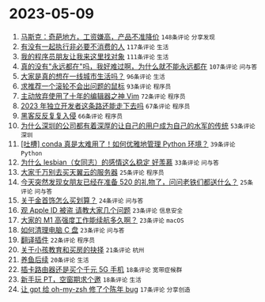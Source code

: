 # 2023-05-09

1. [马斯克：奇葩地方，工资嫌高，产品不准降价](https://www.v2ex.com/t/938506) `148条评论` `分享发现`
1. [有没有一起执行非必要不消费的人](https://www.v2ex.com/t/938467) `117条评论` `生活`
1. [我的程序员朋友让我来这里找对象](https://www.v2ex.com/t/938523) `111条评论` `生活`
1. [真的没有"永远都在"吗，我好难过啊，为什么就不能永远都在](https://www.v2ex.com/t/938493) `107条评论` `问与答`
1. [大家是真的想在一线城市生活吗？](https://www.v2ex.com/t/938535) `96条评论` `生活`
1. [求推荐一个滚轮不会出问题的鼠标](https://www.v2ex.com/t/938554) `93条评论` `程序员`
1. [主动放弃使用了十年的编辑器之神 Vim](https://www.v2ex.com/t/938628) `72条评论` `程序员`
1. [2023 年独立开发者这条路还能走下去吗](https://www.v2ex.com/t/938565) `67条评论` `程序员`
1. [黑客反反复复入侵](https://www.v2ex.com/t/938497) `66条评论` `程序员`
1. [为什么深圳的公司都有着深厚的让自己的用户成为自己的水军的传统](https://www.v2ex.com/t/938693) `53条评论` `深圳`
1. [[吐槽] conda 真是太难用了！如何优雅地管理 Python 环境？](https://www.v2ex.com/t/938669) `39条评论` `Python`
1. [为什么 lesbian（女同志）的感情这么稳定 好羡慕](https://www.v2ex.com/t/938487) `33条评论` `问与答`
1. [大家千万别去买天翼云的服务器](https://www.v2ex.com/t/938663) `25条评论` `程序员`
1. [今天突然发现女朋友已经在准备 520 的礼物了，问问老铁们都送什么？](https://www.v2ex.com/t/938613) `25条评论` `问与答`
1. [关于金首饰怎么买划算？](https://www.v2ex.com/t/938470) `24条评论` `问与答`
1. [观 Apple ID 被盗 请教大家几个问题](https://www.v2ex.com/t/938707) `23条评论` `信息安全`
1. [大家的 M1 高强度工作能续航多久啊？](https://www.v2ex.com/t/938589) `23条评论` `macOS`
1. [如何清理电脑 C 盘](https://www.v2ex.com/t/938464) `23条评论` `问与答`
1. [翻译插件](https://www.v2ex.com/t/938453) `22条评论` `程序员`
1. [关于小孩教育和买房的抉择](https://www.v2ex.com/t/938468) `21条评论` `杭州`
1. [养鱼后续](https://www.v2ex.com/t/938656) `20条评论` `生活`
1. [插卡路由器还是买个千元 5G 手机](https://www.v2ex.com/t/938640) `18条评论` `宽带症候群`
1. [新手玩 PT，空窗期求个邀](https://www.v2ex.com/t/938604) `18条评论` `生活`
1. [让 gpt 给 oh-my-zsh 修了个陈年 bug](https://www.v2ex.com/t/938726) `17条评论` `分享创造`
